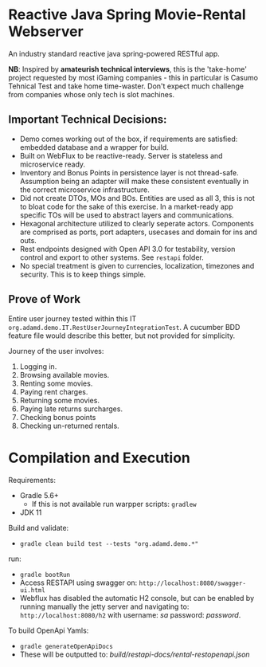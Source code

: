 # Reactive Java Spring Movie-Rental Webserver

An industry standard reactive java spring-powered RESTful app.

**NB**: Inspired by **amateurish technical interviews**, this is the 'take-home' project requested by most iGaming companies - this in particular is Casumo Tehnical Test and take home time-waster. Don't expect much challenge from companies whose only tech is slot machines.

## Important Technical Decisions:

* Demo comes working out of the box, if requirements are satisfied: embedded database and a wrapper for build.
* Built on WebFlux to be reactive-ready. Server is stateless and microservice ready.
* Inventory and Bonus Points in persistence layer is not thread-safe. Assumption being an adapter will
make these consistent eventually in the correct microservice infrastructure.
* Did not create DTOs, MOs and BOs. Entities are used as all 3, this is not to bloat code for the sake of this 
exercise. In a market-ready app specific TOs will be used to abstract layers and communications.
* Hexagonal architecture utilized to clearly seperate actors. Components are comprised as ports, port adapters, usecases and 
domain for ins and outs.
* Rest endpoints designed with Open API 3.0 for testability, version control and export to other systems. See `restapi` folder.
* No special treatment is given to currencies, localization, timezones and security. This is to keep things simple.
   
## Prove of Work

Entire user journey tested within this IT `org.adamd.demo.IT.RestUserJourneyIntegrationTest`. A cucumber BDD feature
file would describe this better, but not provided for simplicity.

Journey of the user involves:
1. Logging in.
2. Browsing available movies.
3. Renting some movies.
4. Paying rent charges.
5. Returning some movies.
6. Paying late returns surcharges.
7. Checking bonus points
8. Checking un-returned rentals.

# Compilation and Execution

Requirements:
* Gradle 5.6+
  * If this is not available run warpper scripts: `gradlew`
* JDK 11

Build and validate:
* `gradle clean build test --tests "org.adamd.demo.*" `

run:
* `gradle bootRun`
* Access RESTAPI using swagger on: `http://localhost:8080/swagger-ui.html`
* Webflux has disabled the automatic H2 console, but can be enabled by running manually the jetty server
and navigating to: `http://localhost:8080/h2` with username: _sa_ password: _password_. 

To build OpenApi Yamls:
* `gradle generateOpenApiDocs`
* These will be outputted to: _build/restapi-docs/rental-restopenapi.json_
